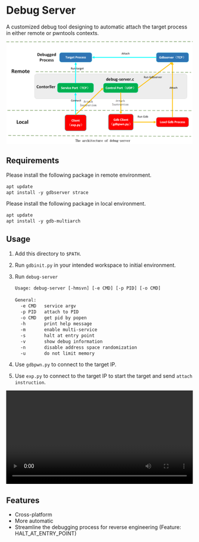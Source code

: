 
# Debug Server

A customized debug tool designing to automatic attach the target process in either remote or pwntools contexts.

![Architecture](architecture.png)

## Requirements

Please install the following package in remote environment.

```shell
apt update
apt install -y gdbserver strace
```

Please install the following package in local environment.

```shell
apt update
apt install -y gdb-multiarch
```

## Usage

1. Add this directory to `$PATH`.
2. Run `gdbinit.py` in your intended workspace to initial environment.
3. Run `debug-server`

    ```shell
    Usage: debug-server [-hmsvn] [-e CMD] [-p PID] [-o CMD]

    General:
      -e CMD   service argv
      -p PID   attach to PID
      -o CMD   get pid by popen
      -h       print help message
      -m       enable multi-service
      -s       halt at entry point
      -v       show debug information
      -n       disable address space randomization
      -u       do not limit memory
    ```

4. Use `gdbpwn.py` to connect to the target IP.
5. Use `exp.py` to connect to the target IP to start the target and send `attach instruction`.

<video controls src="https://blog.eonew.cn/2024/05/19/Introduction-to-the-debug-server-Automated-Debugging-Tool/debug-server-demo.mp4" title="debug-server-demo" width="100%"></video>

## Features

* Cross-platform
* More automatic
* Streamline the debugging process for reverse engineering (Feature: HALT_AT_ENTRY_POINT)
